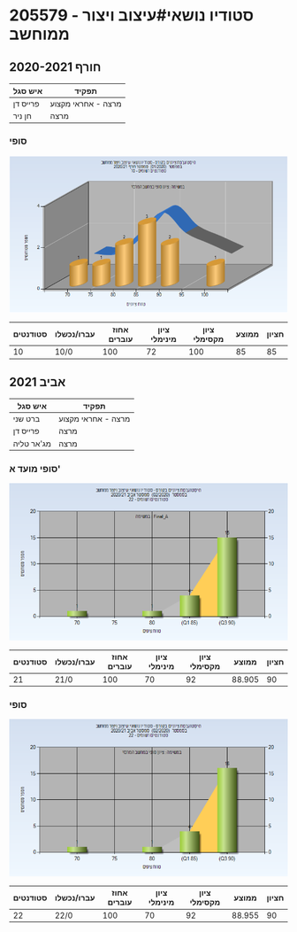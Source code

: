 # 205579 - סטודיו נושאי#עיצוב ויצור ממוחשב

## חורף 2020-2021

| איש סגל | תפקיד |
| ---- | ---- |
| פרייס דן | מרצה - אחראי מקצוע |
| חן ניר | מרצה |

### סופי

![202001 Finals](202001/Finals.png)

| סטודנטים | עברו/נכשלו | אחוז עוברים | ציון מינימלי | ציון מקסימלי | ממוצע | חציון |
| ---- | ---- | ---- | ---- | ---- | ---- | ---- |
| 10 | 10/0 | 100 | 72 | 100 | 85 | 85 |

## אביב 2021

| איש סגל | תפקיד |
| ---- | ---- |
| ברט שני | מרצה - אחראי מקצוע |
| פרייס דן | מרצה |
| מג'אר טליה | מרצה |

### סופי מועד א'

![202002 Final_A](202002/Final_A.png)

| סטודנטים | עברו/נכשלו | אחוז עוברים | ציון מינימלי | ציון מקסימלי | ממוצע | חציון |
| ---- | ---- | ---- | ---- | ---- | ---- | ---- |
| 21 | 21/0 | 100 | 70 | 92 | 88.905 | 90 |

### סופי

![202002 Finals](202002/Finals.png)

| סטודנטים | עברו/נכשלו | אחוז עוברים | ציון מינימלי | ציון מקסימלי | ממוצע | חציון |
| ---- | ---- | ---- | ---- | ---- | ---- | ---- |
| 22 | 22/0 | 100 | 70 | 92 | 88.955 | 90 |

